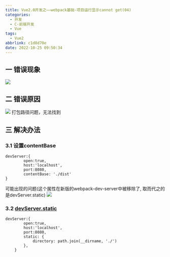 ```yaml
---
title: Vue2.0开发之——webpack基础-项目运行显示cannot get(04)
categories:
  - 开发
  - C-前端开发
  - Vue
tags:
  - Vue2
abbrlink: c1d8d70e
date: 2022-10-25 09:50:34
---
```

## 一 错误现象
![][1]
<!--more-->

## 二 错误原因
![][2]
打包路径问题，无法找到

## 三 解决办法

### 3.1 设置contentBase

```
devServer:{
        open:true,
        host:'localhost',
        port:8080,
        contentBase: './dist'
}
```

可能出现的问题(这个属性在新版的webpack-dev-server中被移除了, 取而代之的是devServer.static)
![][3]

### 3.2 [devServer.static][00]

```
devServer:{
        open:true,
        host:'localhost',
        port:8080,
        static: {
            directory: path.join(__dirname, './')
        },
    }
```




[00]: https://webpack.docschina.org/configuration/dev-server/#devserverstatic00
[1]:https://cdn.staticaly.com/gh/PGzxc/CDN/master/blog-vue/vue02-04-canot-get-preview.png
[2]:https://cdn.staticaly.com/gh/PGzxc/CDN/master/blog-vue/vue02-04-canot-get-reason.png
[3]:https://cdn.staticaly.com/gh/PGzxc/CDN/master/blog-vue/vue02-04-canot-get-reason-solve-1.png

